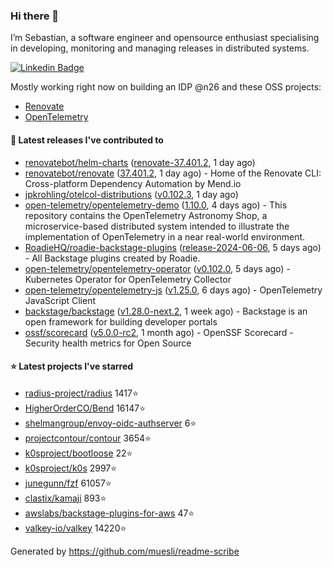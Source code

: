 ### Hi there 👋

I’m Sebastian, a software engineer and opensource enthusiast specialising in developing, monitoring and managing releases in distributed systems.    

[![Linkedin Badge](https://img.shields.io/badge/-LinkedIn-blue?style=flat&logo=Linkedin&logoColor=white&link=https://www.linkedin.com/in/sebastian-poxhofer/)](https://www.linkedin.com/in/sebastian-poxhofer/)

Mostly working right now on building an IDP @n26 and these OSS projects:
- [Renovate](https://github.com/renovatebot/renovate)
- [OpenTelemetry](https://github.com/open-telemetry)



#### 🚀 Latest releases I've contributed to

- [renovatebot/helm-charts](https://github.com/renovatebot/helm-charts) ([renovate-37.401.2](https://github.com/renovatebot/helm-charts/releases/tag/renovate-37.401.2), 1 day ago)
- [renovatebot/renovate](https://github.com/renovatebot/renovate) ([37.401.2](https://github.com/renovatebot/renovate/releases/tag/37.401.2), 1 day ago) - Home of the Renovate CLI: Cross-platform Dependency Automation by Mend.io
- [jpkrohling/otelcol-distributions](https://github.com/jpkrohling/otelcol-distributions) ([v0.102.3](https://github.com/jpkrohling/otelcol-distributions/releases/tag/v0.102.3), 1 day ago)
- [open-telemetry/opentelemetry-demo](https://github.com/open-telemetry/opentelemetry-demo) ([1.10.0](https://github.com/open-telemetry/opentelemetry-demo/releases/tag/1.10.0), 4 days ago) - This repository contains the OpenTelemetry Astronomy Shop, a microservice-based distributed system intended to illustrate the implementation of OpenTelemetry in a near real-world environment.
- [RoadieHQ/roadie-backstage-plugins](https://github.com/RoadieHQ/roadie-backstage-plugins) ([release-2024-06-06](https://github.com/RoadieHQ/roadie-backstage-plugins/releases/tag/release-2024-06-06), 5 days ago) - All Backstage plugins created by Roadie.
- [open-telemetry/opentelemetry-operator](https://github.com/open-telemetry/opentelemetry-operator) ([v0.102.0](https://github.com/open-telemetry/opentelemetry-operator/releases/tag/v0.102.0), 5 days ago) - Kubernetes Operator for OpenTelemetry Collector
- [open-telemetry/opentelemetry-js](https://github.com/open-telemetry/opentelemetry-js) ([v1.25.0](https://github.com/open-telemetry/opentelemetry-js/releases/tag/v1.25.0), 6 days ago) - OpenTelemetry JavaScript Client
- [backstage/backstage](https://github.com/backstage/backstage) ([v1.28.0-next.2](https://github.com/backstage/backstage/releases/tag/v1.28.0-next.2), 1 week ago) - Backstage is an open framework for building developer portals
- [ossf/scorecard](https://github.com/ossf/scorecard) ([v5.0.0-rc2](https://github.com/ossf/scorecard/releases/tag/v5.0.0-rc2), 1 month ago) - OpenSSF Scorecard - Security health metrics for Open Source

#### ⭐ Latest projects I've starred

- [radius-project/radius](https://github.com/radius-project/radius) 1417⭐
- [HigherOrderCO/Bend](https://github.com/HigherOrderCO/Bend) 16147⭐
- [shelmangroup/envoy-oidc-authserver](https://github.com/shelmangroup/envoy-oidc-authserver) 6⭐
- [projectcontour/contour](https://github.com/projectcontour/contour) 3654⭐
- [k0sproject/bootloose](https://github.com/k0sproject/bootloose) 22⭐
- [k0sproject/k0s](https://github.com/k0sproject/k0s) 2997⭐
- [junegunn/fzf](https://github.com/junegunn/fzf) 61057⭐
- [clastix/kamaji](https://github.com/clastix/kamaji) 893⭐
- [awslabs/backstage-plugins-for-aws](https://github.com/awslabs/backstage-plugins-for-aws) 47⭐
- [valkey-io/valkey](https://github.com/valkey-io/valkey) 14220⭐



Generated by https://github.com/muesli/readme-scribe
